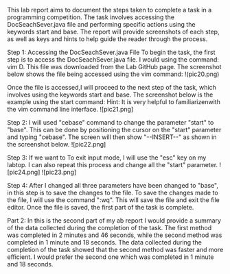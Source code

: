 This lab report aims to document the steps taken to complete a task in a programming competition. 
The task involves accessing the DocSeachSever.java file and performing specific actions using the keywords start and base. 
The report will provide screenshots of each step, as well as keys and hints to help guide the reader through the process.

Step 1: Accessing the DocSeachSever.java File
To begin the task, the first step is to access the DocSeachSever.java file. 
I would using the command: vim<space> D<tag><enter>. 
This file was downloaded from the Lab GitHub page. The screenshot below shows the file being accessed using the vim command:
!(pic20.png)
 
Once the file is accessed,I will proceed to the next step of the task, which involves using the keywords start and base.
The screenshot below is the example using the start command:
Hint: It is very helpful to familiarizenwith the vim command line interface.
![pic21.png]
 
Step 2: I will used "cebase" command to change the parameter "start" to "base". This can be done by positioning the cursor on the "start" parameter and typing "cebase". The screen will then show "--INSERT--" as shown in the screenshot below. 
![pic22.png]
  
Step 3: If we want to To exit input mode, I will use the "esc" key on my labtop. I can also repeat this process and change all the "start" parameter. 
![pic24.png]
![pic23.png]

Step 4: After I changed all three parameters have been changed to "base", in this step is to save the changes to the file.
To save the changes made to the file, I will use the command ":wq<enter>". This will save the file and exit the file editor. 
Once the file is saved, the first part of the task is complete.


Part 2: 
In this is the second part of my ab report I would provide a summary of the data collected during the completion of the task. The first method was completed in 2 minutes and 46 seconds, while the second method was completed in 1 minute and 18 seconds. The data collected during the completion of the task showed that the second method was faster and more efficient. I would prefer the second one which was completed in 1 minute and 18 seconds.
